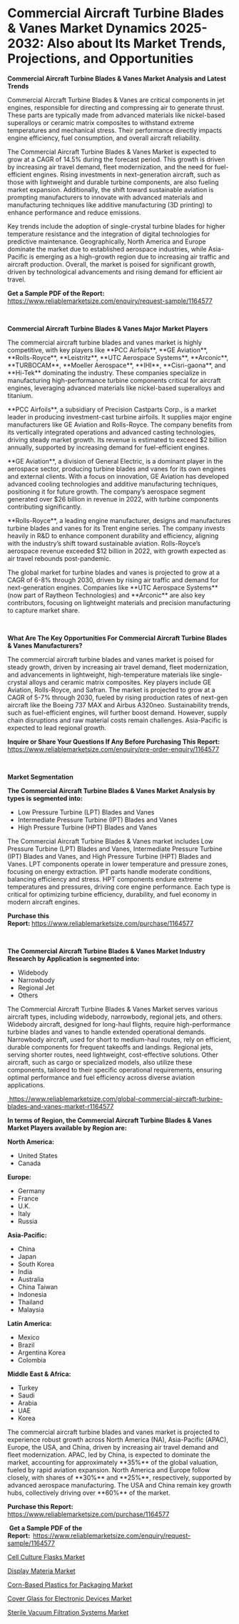 <p><h1>Commercial Aircraft Turbine Blades & Vanes Market Dynamics 2025-2032: Also about Its Market Trends, Projections, and Opportunities</h1></p><p><strong>Commercial Aircraft Turbine Blades & Vanes Market Analysis and Latest Trends</strong></p>
<p><p>Commercial Aircraft Turbine Blades & Vanes are critical components in jet engines, responsible for directing and compressing air to generate thrust. These parts are typically made from advanced materials like nickel-based superalloys or ceramic matrix composites to withstand extreme temperatures and mechanical stress. Their performance directly impacts engine efficiency, fuel consumption, and overall aircraft reliability.</p><p>The Commercial Aircraft Turbine Blades & Vanes Market is expected to grow at a CAGR of 14.5% during the forecast period. This growth is driven by increasing air travel demand, fleet modernization, and the need for fuel-efficient engines. Rising investments in next-generation aircraft, such as those with lightweight and durable turbine components, are also fueling market expansion. Additionally, the shift toward sustainable aviation is prompting manufacturers to innovate with advanced materials and manufacturing techniques like additive manufacturing (3D printing) to enhance performance and reduce emissions.</p><p>Key trends include the adoption of single-crystal turbine blades for higher temperature resistance and the integration of digital technologies for predictive maintenance. Geographically, North America and Europe dominate the market due to established aerospace industries, while Asia-Pacific is emerging as a high-growth region due to increasing air traffic and aircraft production. Overall, the market is poised for significant growth, driven by technological advancements and rising demand for efficient air travel.</p></p>
<p><strong>Get a Sample PDF of the Report:&nbsp;</strong> <a href="https://www.reliablemarketsize.com/enquiry/request-sample/1164577?utm_campaign=1879&utm_medium=2&utm_source=Github&utm_content=ia&utm_term=23012025&utm_id=commercial-aircraft-turbine-blades-vanes">https://www.reliablemarketsize.com/enquiry/request-sample/1164577</a></p>
<p>&nbsp;</p>
<p><strong>Commercial Aircraft Turbine Blades & Vanes Major Market Players</strong></p>
<p><p>The commercial aircraft turbine blades and vanes market is highly competitive, with key players like **PCC Airfoils**, **GE Aviation**, **Rolls-Royce**, **Leistritz**, **UTC Aerospace Systems**, **Arconic**, **TURBOCAM**, **Moeller Aerospace**, **IHI**, **Cisri-gaona**, and **Hi-Tek** dominating the industry. These companies specialize in manufacturing high-performance turbine components critical for aircraft engines, leveraging advanced materials like nickel-based superalloys and titanium.</p><p>**PCC Airfoils**, a subsidiary of Precision Castparts Corp., is a market leader in producing investment-cast turbine airfoils. It supplies major engine manufacturers like GE Aviation and Rolls-Royce. The company benefits from its vertically integrated operations and advanced casting technologies, driving steady market growth. Its revenue is estimated to exceed $2 billion annually, supported by increasing demand for fuel-efficient engines.</p><p>**GE Aviation**, a division of General Electric, is a dominant player in the aerospace sector, producing turbine blades and vanes for its own engines and external clients. With a focus on innovation, GE Aviation has developed advanced cooling technologies and additive manufacturing techniques, positioning it for future growth. The company’s aerospace segment generated over $26 billion in revenue in 2022, with turbine components contributing significantly.</p><p>**Rolls-Royce**, a leading engine manufacturer, designs and manufactures turbine blades and vanes for its Trent engine series. The company invests heavily in R&D to enhance component durability and efficiency, aligning with the industry’s shift toward sustainable aviation. Rolls-Royce’s aerospace revenue exceeded $12 billion in 2022, with growth expected as air travel rebounds post-pandemic.</p><p>The global market for turbine blades and vanes is projected to grow at a CAGR of 6-8% through 2030, driven by rising air traffic and demand for next-generation engines. Companies like **UTC Aerospace Systems** (now part of Raytheon Technologies) and **Arconic** are also key contributors, focusing on lightweight materials and precision manufacturing to capture market share.</p></p>
<p>&nbsp;</p>
<p><strong>What Are The Key Opportunities For Commercial Aircraft Turbine Blades & Vanes Manufacturers?</strong></p>
<p><p>The commercial aircraft turbine blades and vanes market is poised for steady growth, driven by increasing air travel demand, fleet modernization, and advancements in lightweight, high-temperature materials like single-crystal alloys and ceramic matrix composites. Key players include GE Aviation, Rolls-Royce, and Safran. The market is projected to grow at a CAGR of 5-7% through 2030, fueled by rising production rates of next-gen aircraft like the Boeing 737 MAX and Airbus A320neo. Sustainability trends, such as fuel-efficient engines, will further boost demand. However, supply chain disruptions and raw material costs remain challenges. Asia-Pacific is expected to lead regional growth.</p></p>
<p><strong>Inquire or Share Your Questions If Any Before Purchasing This Report:</strong> <a href="https://www.reliablemarketsize.com/enquiry/pre-order-enquiry/1164577?utm_campaign=1879&utm_medium=2&utm_source=Github&utm_content=ia&utm_term=23012025&utm_id=commercial-aircraft-turbine-blades-vanes">https://www.reliablemarketsize.com/enquiry/pre-order-enquiry/1164577</a></p>
<p>&nbsp;</p>
<p><strong>Market Segmentation</strong></p>
<p><strong>The Commercial Aircraft Turbine Blades & Vanes Market Analysis by types is segmented into:</strong></p>
<p><ul><li>Low Pressure Turbine (LPT) Blades and Vanes</li><li>Intermediate Pressure Turbine (IPT) Blades and Vanes</li><li>High Pressure Turbine (HPT) Blades and Vanes</li></ul></p>
<p><p>The Commercial Aircraft Turbine Blades & Vanes market includes Low Pressure Turbine (LPT) Blades and Vanes, Intermediate Pressure Turbine (IPT) Blades and Vanes, and High Pressure Turbine (HPT) Blades and Vanes. LPT components operate in lower temperature and pressure zones, focusing on energy extraction. IPT parts handle moderate conditions, balancing efficiency and stress. HPT components endure extreme temperatures and pressures, driving core engine performance. Each type is critical for optimizing turbine efficiency, durability, and fuel economy in modern aircraft engines.</p></p>
<p><strong>Purchase this Report:&nbsp;</strong><a href="https://www.reliablemarketsize.com/purchase/1164577?utm_campaign=1879&utm_medium=2&utm_source=Github&utm_content=ia&utm_term=23012025&utm_id=commercial-aircraft-turbine-blades-vanes">https://www.reliablemarketsize.com/purchase/1164577</a></p>
<p>&nbsp;</p>
<p><strong>The Commercial Aircraft Turbine Blades & Vanes Market Industry Research by Application is segmented into:</strong></p>
<p><ul><li>Widebody</li><li>Narrowbody</li><li>Regional Jet</li><li>Others</li></ul></p>
<p><p>The Commercial Aircraft Turbine Blades & Vanes Market serves various aircraft types, including widebody, narrowbody, regional jets, and others. Widebody aircraft, designed for long-haul flights, require high-performance turbine blades and vanes to handle extended operational demands. Narrowbody aircraft, used for short to medium-haul routes, rely on efficient, durable components for frequent takeoffs and landings. Regional jets, serving shorter routes, need lightweight, cost-effective solutions. Other aircraft, such as cargo or specialized models, also utilize these components, tailored to their specific operational requirements, ensuring optimal performance and fuel efficiency across diverse aviation applications.</p></p>
<p><a href="https://www.reliablemarketsize.com/global-commercial-aircraft-turbine-blades-and-vanes-market-r1164577?utm_campaign=1879&utm_medium=2&utm_source=Github&utm_content=ia&utm_term=23012025&utm_id=commercial-aircraft-turbine-blades-vanes">&nbsp;https://www.reliablemarketsize.com/global-commercial-aircraft-turbine-blades-and-vanes-market-r1164577</a></p>
<p><strong>In terms of Region, the Commercial Aircraft Turbine Blades & Vanes Market Players available by Region are:</strong></p>
<p>
    <p> <strong> North America: </strong>
        <ul>
            <li>United States</li>
            <li>Canada</li>
        </ul>
        </p> 
    <p> <strong> Europe: </strong>
        <ul>
            <li>Germany</li>
            <li>France</li>
            <li>U.K.</li>
            <li>Italy</li>
            <li>Russia</li>
        </ul>
        </p> 
    <p> <strong> Asia-Pacific: </strong>
        <ul>
            <li>China</li>
            <li>Japan</li>
            <li>South Korea</li>
            <li>India</li>
            <li>Australia</li>
            <li>China Taiwan</li>
            <li>Indonesia</li>
            <li>Thailand</li>
            <li>Malaysia</li>
        </ul>
        </p> 
    <p> <strong> Latin America: </strong>
        <ul>
            <li>Mexico</li>
            <li>Brazil</li>
            <li>Argentina Korea</li>
            <li>Colombia</li>
        </ul>
        </p> 
    <p> <strong> Middle East & Africa: </strong>
        <ul>
            <li>Turkey</li>
            <li>Saudi</li>
            <li>Arabia</li>
            <li>UAE</li>
            <li>Korea</li>
        </ul>
    </p>
    </p>
<p><p>The commercial aircraft turbine blades and vanes market is projected to experience robust growth across North America (NA), Asia-Pacific (APAC), Europe, the USA, and China, driven by increasing air travel demand and fleet modernization. APAC, led by China, is expected to dominate the market, accounting for approximately **35%** of the global valuation, fueled by rapid aviation expansion. North America and Europe follow closely, with shares of **30%** and **25%**, respectively, supported by advanced aerospace manufacturing. The USA and China remain key growth hubs, collectively driving over **60%** of the market.</p></p>
<p><strong>Purchase this Report: </strong><a href="https://www.reliablemarketsize.com/purchase/1164577?utm_campaign=1879&utm_medium=2&utm_source=Github&utm_content=ia&utm_term=23012025&utm_id=commercial-aircraft-turbine-blades-vanes">https://www.reliablemarketsize.com/purchase/1164577</a></p>
<p>&nbsp;<strong>Get a Sample PDF of the Report:&nbsp;&nbsp;</strong><a href="https://www.reliablemarketsize.com/enquiry/request-sample/1164577?utm_campaign=1879&utm_medium=2&utm_source=Github&utm_content=ia&utm_term=23012025&utm_id=commercial-aircraft-turbine-blades-vanes">https://www.reliablemarketsize.com/enquiry/request-sample/1164577</a></p>
<p><strong></strong></p>
<p><p><a href="https://www.linkedin.com/pulse/projecting-growth-cell-culture-flasks-market-insights-b7e3c?utm_campaign=1879&utm_medium=2&utm_source=Github&utm_content=ia&utm_term=23012025&utm_id=commercial-aircraft-turbine-blades-vanes">Cell Culture Flasks Market</a></p><p><a href="https://www.linkedin.com/pulse/based-recent-analysis-display-materia-market-expected-grow-9xm7e?utm_campaign=1879&utm_medium=2&utm_source=Github&utm_content=ia&utm_term=23012025&utm_id=commercial-aircraft-turbine-blades-vanes">Display Materia Market</a></p><p><a href="https://www.linkedin.com/pulse/future-trends-growth-prospects-corn-based-plastics-packaging-ybjxc?utm_campaign=1879&utm_medium=2&utm_source=Github&utm_content=ia&utm_term=23012025&utm_id=commercial-aircraft-turbine-blades-vanes">Corn-Based Plastics for Packaging Market</a></p><p><a href="https://www.linkedin.com/pulse/cover-glass-electronic-devices-market-findings-indicatinga-timtc?utm_campaign=1879&utm_medium=2&utm_source=Github&utm_content=ia&utm_term=23012025&utm_id=commercial-aircraft-turbine-blades-vanes">Cover Glass for Electronic Devices Market</a></p><p><a href="https://www.linkedin.com/pulse/forecast-of99-cagr-study-sterile-vacuum-filtration-systems-hc7zf?utm_campaign=1879&utm_medium=2&utm_source=Github&utm_content=ia&utm_term=23012025&utm_id=commercial-aircraft-turbine-blades-vanes">Sterile Vacuum Filtration Systems Market</a></p></p>